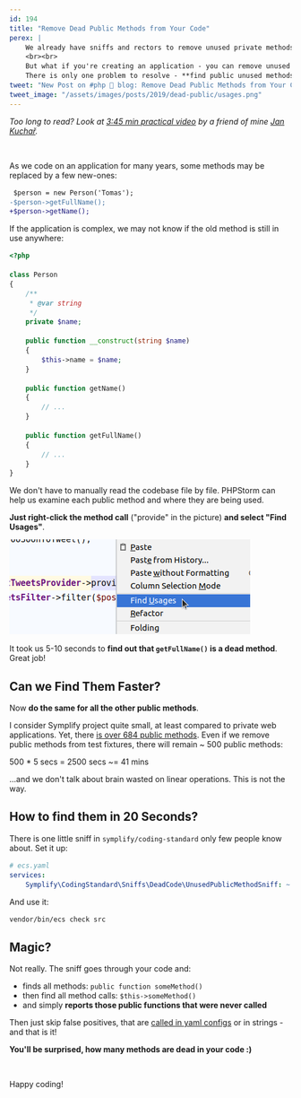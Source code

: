 ```yaml
---
id: 194
title: "Remove Dead Public Methods from Your Code"
perex: |
    We already have sniffs and rectors to remove unused private methods. But what about public methods? If you're creating open-source packages, public methods might be used by anyone.
    <br><br>
    But what if you're creating an application - you can remove unused with peace in mind.
    There is only one problem to resolve - **find public unused methods**.
tweet: "New Post on #php 🐘 blog: Remove Dead Public Methods from Your Code"
tweet_image: "/assets/images/posts/2019/dead-public/usages.png"
---
```


*Too long to read? Look at [3:45 min practical video](https://www.youtube.com/watch?v=sKFB6XVmO_Q) by a friend of mine [Jan Kuchař](https://jankuchar.cz/).*

<br> 

As we code on an application for many years, some methods may be replaced by a few new-ones:

```diff
 $person = new Person('Tomas');
-$person->getFullName();
+$person->getName();
```

If the application is complex, we may not know if the old method is still in use anywhere: 

```php
<?php

class Person
{
    /**
     * @var string   
     */
    private $name;
    
    public function __construct(string $name)
    {
        $this->name = $name;
    }
    
    public function getName()
    {
        // ...
    }
    
    public function getFullName()
    {
        // ...
    }
} 
```

We don't have to manually read the codebase file by file. PHPStorm can help us examine each public method and where they are being used. 

**Just right-click the method call** ("provide" in the picture) **and select "Find Usages"**. 

<img src="/assets/images/posts/2019/dead-public/usages.png" class="img-thumbnail">

It took us 5-10 seconds to **find out that `getFullName()` is a dead method**. Great job!

## Can we Find Them Faster?

Now **do the same for all the other public methods**. 

I consider Symplify project quite small, at least compared to private web applications. Yet, there [is over 684 public methods](https://github.com/Symplify/Symplify/search?q=%22public+function%22&unscoped_q=%22public+function%22). Even if we remove public methods from test fixtures, there will remain ~ 500 public methods:

<div class="blockquote text-center">
    500 * 5 secs = 2500 secs ~= 41 mins
</div>

...and we don't talk about brain wasted on linear operations. This is not the way.

## How to find them in 20 Seconds?

There is one little sniff in `symplify/coding-standard` only few people know about. Set it up:

```yaml
# ecs.yaml
services:
    Symplify\CodingStandard\Sniffs\DeadCode\UnusedPublicMethodSniff: ~
```

And use it:

```bash
vendor/bin/ecs check src
```

## Magic?

Not really. The sniff goes through your code and:

- finds all methods: `public function someMethod()` 
- then find all method calls: `$this->someMethod()`
- and simply **reports those public functions that were never called**

Then just skip false positives, that are [called in yaml configs](https://github.com/rectorphp/rector/blob/a8db80baff48eb02319963b3380f185461678815/packages/NodeTypeResolver/config/config.yaml#L15) or in strings - and that is it! 
 
**You'll be surprised, how many methods are dead in your code :)**

<br>

Happy coding!

